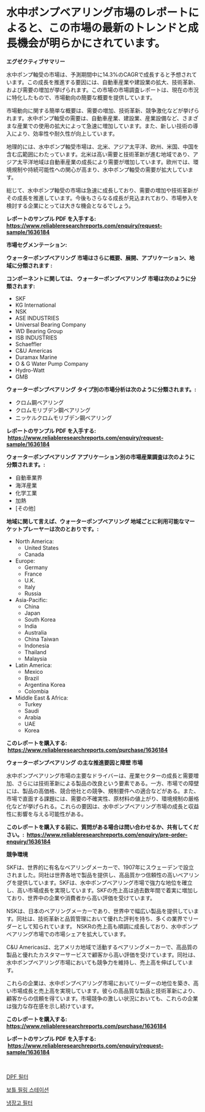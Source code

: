 <p><h1>水中ポンプベアリング市場のレポートによると、この市場の最新のトレンドと成長機会が明らかにされています。</h1></p><p><strong>エグゼクティブサマリー</strong></p>
<p><p>水中ポンプ軸受の市場は、予測期間中に14.3%のCAGRで成長すると予想されています。この成長を推進する要因には、自動車産業や建設業の拡大、技術革新、および需要の増加が挙げられます。この市場の市場調査レポートは、現在の市況に特化したもので、市場動向の簡要な概要を提供しています。</p><p>市場動向に関する簡単な概要は、需要の増加、技術革新、競争激化などが挙げられます。水中ポンプ軸受の需要は、自動車産業、建設業、産業設備など、さまざまな産業での使用の拡大によって急速に増加しています。また、新しい技術の導入により、効率性や耐久性が向上しています。</p><p>地理的には、水中ポンプ軸受市場は、北米、アジア太平洋、欧州、米国、中国を含む広範囲にわたっています。北米は高い需要と技術革新が進む地域であり、アジア太平洋地域は自動車産業の成長により需要が増加しています。欧州では、環境規制や持続可能性への関心が高まり、水中ポンプ軸受の需要が拡大しています。</p><p>総じて、水中ポンプ軸受の市場は急速に成長しており、需要の増加や技術革新がその成長を推進しています。今後もさらなる成長が見込まれており、市場参入を検討する企業にとっては大きな機会となるでしょう。</p></p>
<p><strong>レポートのサンプル PDF を入手する: <a href="https://www.reliableresearchreports.com/enquiry/request-sample/1636184">https://www.reliableresearchreports.com/enquiry/request-sample/1636184</a></strong></p>
<p><strong>市場セグメンテーション:</strong></p>
<p><strong> ウォーターポンプベアリング 市場はさらに概要、展開、アプリケーション、地域に分類されます :</strong></p>
<p><strong>コンポーネントに関しては、 ウォーターポンプベアリング 市場は次のように分類されます: &nbsp;</strong></p>
<p><ul><li>SKF</li><li>KG International</li><li>NSK</li><li>ASE INDUSTRIES</li><li>Universal Bearing Company</li><li>WD Bearing Group</li><li>ISB INDUSTRIES</li><li>Schaeffler</li><li>C&U Americas</li><li>Duramax Marine</li><li>O & G Water Pump Company</li><li>Hydro-Watt</li><li>GMB</li></ul></p>
<p><strong> ウォーターポンプベアリング タイプ別の市場分析は次のように分類されます。:</strong></p>
<p><ul><li>クロム鋼ベアリング</li><li>クロムモリブデン鋼ベアリング</li><li>ニッケルクロムモリブデン鋼ベアリング</li></ul></p>
<p><strong>レポートのサンプル PDF を入手する: &nbsp;<a href="https://www.reliableresearchreports.com/enquiry/request-sample/1636184">https://www.reliableresearchreports.com/enquiry/request-sample/1636184</a></strong></p>
<p><strong> ウォーターポンプベアリング アプリケーション別の市場産業調査は次のように分類されます。:</strong></p>
<p><ul><li>自動車業界</li><li>海洋産業</li><li>化学工業</li><li>加熱</li><li>[その他]</li></ul></p>
<p><strong>地域に関して言えば、ウォーターポンプベアリング 地域ごとに利用可能なマーケットプレーヤーは次のとおりです。:</strong></p>
<p><ul>
    <li>
        North America:
        <ul>
            <li>United States</li>
            <li>Canada</li>
        </ul>
    </li>
    <li>
        Europe:
        <ul>
            <li>Germany</li>
            <li>France</li>
            <li>U.K.</li>
            <li>Italy</li>
            <li>Russia</li>
        </ul>
    </li>
    <li>
        Asia-Pacific:
        <ul>
            <li>China</li>
            <li>Japan</li>
            <li>South Korea</li>
            <li>India</li>
            <li>Australia</li>
            <li>China Taiwan</li>
            <li>Indonesia</li>
            <li>Thailand</li>
            <li>Malaysia</li>
        </ul>
    </li>
    <li>
        Latin America:
        <ul>
            <li>Mexico</li>
            <li>Brazil</li>
            <li>Argentina Korea</li>
            <li>Colombia</li>
        </ul>
    </li>
    <li>
        Middle East & Africa:
        <ul>
            <li>Turkey</li>
            <li>Saudi</li>
            <li>Arabia</li>
            <li>UAE</li>
            <li>Korea</li>
        </ul>
    </li>
    </ul></p>
<p><strong>このレポートを購入する: &nbsp;<a href="https://www.reliableresearchreports.com/purchase/1636184">https://www.reliableresearchreports.com/purchase/1636184</a></strong></p>
<p><strong>ウォーターポンプベアリング の主な推進要因と障壁 市場</strong></p>
<p><p>水中ポンプベアリング市場の主要なドライバーは、産業セクターの成長と需要増加、さらには技術革新による製品の改良という要素である。一方、市場での障壁には、製品の高価格、競合他社との競争、規制要件への適合などがある。また、市場で直面する課題には、需要の不確実性、原材料の値上がり、環境規制の厳格化などが挙げられる。これらの要因は、水中ポンプベアリング市場の成長と収益性に影響を与える可能性がある。</p></p>
<p><strong>このレポートを購入する前に、質問がある場合は問い合わせるか、共有してください。:&nbsp; <a href="https://www.reliableresearchreports.com/enquiry/pre-order-enquiry/1636184">https://www.reliableresearchreports.com/enquiry/pre-order-enquiry/1636184</a></strong></p>
<p><strong>競争環境</strong></p>
<p><p>SKFは、世界的に有名なベアリングメーカーで、1907年にスウェーデンで設立されました。同社は世界各地で製品を提供し、高品質かつ信頼性の高いベアリングを提供しています。SKFは、水中ポンプベアリング市場で強力な地位を確立し、高い市場成長を実現しています。SKFの売上高は過去数年間で着実に増加しており、世界中の企業や消費者から高い評価を受けています。</p><p>NSKは、日本のベアリングメーカーであり、世界中で幅広い製品を提供しています。同社は、技術革新と品質管理において優れた評判を持ち、多くの業界でリーダーとして知られています。 NSKRの売上高も順調に成長しており、水中ポンプベアリング市場での市場シェアを拡大しています。</p><p>C&U Americasは、北アメリカ地域で活動するベアリングメーカーで、高品質の製品と優れたカスタマーサービスで顧客から高い評価を受けています。同社は、水中ポンプベアリング市場においても競争力を維持し、売上高を伸ばしています。</p><p>これらの企業は、水中ポンプベアリング市場においてリーダーの地位を築き、高い市場成長と売上高を実現しています。彼らの高品質な製品と技術革新により、顧客からの信頼を得ています。市場競争の激しい状況においても、これらの企業は強力な存在感を示し続けています。</p></p>
<p><strong>このレポートを購入する: &nbsp; <a href="https://www.reliableresearchreports.com/purchase/1636184">https://www.reliableresearchreports.com/purchase/1636184</a></strong></p>
<p><strong>レポートのサンプル PDF を入手する: &nbsp;<a href="https://www.reliableresearchreports.com/enquiry/request-sample/1636184">https://www.reliableresearchreports.com/enquiry/request-sample/1636184</a></strong><strong></strong></p>
<p>&nbsp;</p>
<p><p><a href="https://github.com/fernandotryO5lson96765/Market-Research-Report-List-1/blob/main/60819966982.md">DPF 필터</a></p><p><a href="https://github.com/vskv4779xr1/Market-Research-Report-List-1/blob/main/85305406984.md">보틀 필링 스테이션</a></p><p><a href="https://github.com/xvz497517413/Market-Research-Report-List-1/blob/main/95295616983.md">냉장고 필터</a></p></p>